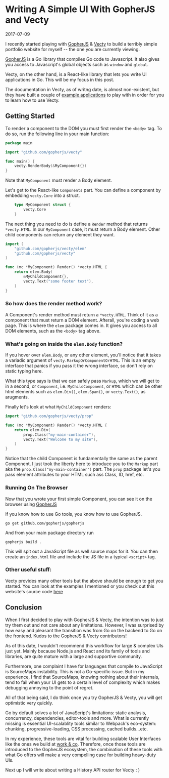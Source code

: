 # Writing A Simple UI With GopherJS and Vecty
2017-07-09

I recently started playing with [GopherJS](https://github.com/gopherjs/gopherjs) & [Vecty](https://github.com/gopherjs/vecty) to build a terribly simple portfolio website for myself -- the one you are currently viewing.

[GopherJS](https://github.com/gopherjs/gopherjs) is a Go library that compiles Go code to Javascript. It also gives you access to Javascript's global objects such as `window` and `global`. 

Vecty, on the other hand, is a React-like library that lets you write UI applications in Go. This will be my focus in this post.

The documentation in Vecty, as of writng date, is almost non-existent, but they have built a couple of [example applications](https://github.com/gopherjs/vecty/tree/master/examples) to play with in order for you to learn how to use Vecty.

## Getting Started

To render a component to the DOM you must first render the `<body>` tag.
To do so, run the following line in your main function:

```go
package main

import "github.com/gopherjs/vecty"

func main() {
	vecty.RenderBody(&MyComponent{})
}
```

Note that `MyComponent` must render a Body element. 

Let's get to the React-like `Components` part. You can define a component by embedding `vecty.Core` into a struct. 


```go
    type MyComponent struct {
        vecty.Core
    }
```

The next thing you need to do is define a `Render` method that returns `*vecty.HTML`. In our `MyComponent` case, it must return a Body element. Other child components can return any element they want. 

``` go
import (
    "github.com/gopherjs/vecty/elem"
    "github.com/gopherjs/vecty"
)

func (mc *MyComponent) Render() *vecty.HTML {
    return elem.Body(
        &MyChildComponent{},
        vecty.Text("some footer text"),
    )
}
```

### So how does the render method work? 

A Component's render method must return a `*vecty.HTML`. Think of it as a component that must return a DOM element. Afterall, you're coding a web page. This is where the `elem` package comes in. It gives you access to all DOM elements, such as the `<body>` tag above.

### What's going on inside the `elem.Body` function? 

If you hover over `elem.Body`, or any other element, you'll notice that it takes a variadic argument of `vecty.MarkupOrComponentOrHTML`. This is an empty interface that panics if you pass it the wrong interface, so don't rely on static typing here.

What this type says is that we can safely pass `Markup`, which we will get to in a second, or `Component`, i.e. `MyChildComponent`, or `HTML` which can be other html elements such as `elem.Div()`, `elem.Span()`, or `vecty.Text()`, as arugments. 

Finally let's look at what `MyChildComponent` renders:

``` go
import "github.com/gopherjs/vecty/prop"

func (mc *MyComponent) Render() *vecty.HTML {
    return elem.Div(
        prop.Class("my-main-container"),
        vecty.Text("Welcome to my site"),
    )
}    
```

Notice that the child Component is fundamentally the same as the parent Component. I just took the liberty here to introduce you to the `Markup` part aka the `prop.Class("my-main-container")` part. The `prop` package let's you pass element attributes to your HTML such ass Class, ID, href, etc. 

### Running On The Browser

Now that you wrote your first simple Component, you can see it on the browser using [GopherJS](https://www.github.com/gopherjs/gopherjs)

If you know how to use Go tools, you know how to use GopherJS.

`go get github.com/gopherjs/gopherjs` 

And from your main package directory run 

`gopherjs build .`

This will spit out a JavaScript file as well source maps for it. You can then create an `index.html` file and include the JS file in a typical `<script>` tag. 

### Other useful stuff:

Vecty provides many other tools but the above should be enough to get you started. You can look at the examples I mentioned or you check out this website's source code [here](https://www.github.com/marwan-at-work/marwanio)

## Conclusion

When I first decided to play with GopherJS & Vecty, the intention was to just try them out and not care about any limitations. However, I was surprised by how easy and pleasant the transition was from Go on the backend to Go on the frontend. Kudos to the GopherJS & Vecty contributors!

As of this date, I wouldn't recommend this workflow for large & complex UIs just yet. Mainly because Node.js and React and its family of tools and libraries, are quite mature with a large and supportive community.

Furthermore, one complaint I have for languages that compile to JavaScript is SourceMaps instability. This is not a Go-specific issue. But in my experience, I find that SourceMaps, knowing nothing about their internals, tend to fail when your UI gets to a certain level of complexity which makes debugging annoying to the point of regret. 

All of that being said, I do think once you try GopherJS & Vecty, you will get optimistic very quickly.

Go by default solves a lot of JavaScript's limitations: static analysis, concurrency, dependencies, editor-tools and more. What is currently missing is essential UI-scalablity tools similar to Webpack's eco-system: chunking, progressive-loading, CSS processing, cached builds...etc.

In my experience, these tools are vital for building scalable User Interfaces like the ones we build at [work & co](www.work.co/clients). Therefore, once those tools are introduced to the GopherJS ecosystem, the combination of these tools with what Go offers will make a very compelling case for building heavy-duty UIs.


Next up I will write about writing a History API router for Vecty : ) 